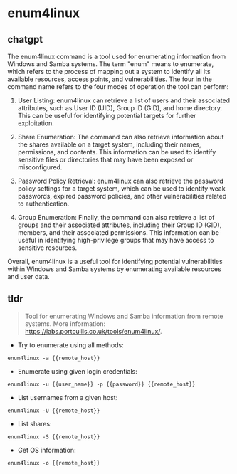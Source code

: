 # enum4linux 
## chatgpt 
The enum4linux command is a tool used for enumerating information from Windows and Samba systems. The term "enum" means to enumerate, which refers to the process of mapping out a system to identify all its available resources, access points, and vulnerabilities. The four in the command name refers to the four modes of operation the tool can perform: 

1. User Listing: enum4linux can retrieve a list of users and their associated attributes, such as User ID (UID), Group ID (GID), and home directory. This can be useful for identifying potential targets for further exploitation.

2. Share Enumeration: The command can also retrieve information about the shares available on a target system, including their names, permissions, and contents. This information can be used to identify sensitive files or directories that may have been exposed or misconfigured.

3. Password Policy Retrieval: enum4linux can also retrieve the password policy settings for a target system, which can be used to identify weak passwords, expired password policies, and other vulnerabilities related to authentication.

4. Group Enumeration: Finally, the command can also retrieve a list of groups and their associated attributes, including their Group ID (GID), members, and their associated permissions. This information can be useful in identifying high-privilege groups that may have access to sensitive resources.

Overall, enum4linux is a useful tool for identifying potential vulnerabilities within Windows and Samba systems by enumerating available resources and user data. 

## tldr 
 
> Tool for enumerating Windows and Samba information from remote systems.
> More information: <https://labs.portcullis.co.uk/tools/enum4linux/>.

- Try to enumerate using all methods:

`enum4linux -a {{remote_host}}`

- Enumerate using given login credentials:

`enum4linux -u {{user_name}} -p {{password}} {{remote_host}}`

- List usernames from a given host:

`enum4linux -U {{remote_host}}`

- List shares:

`enum4linux -S {{remote_host}}`

- Get OS information:

`enum4linux -o {{remote_host}}`

